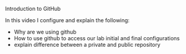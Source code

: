 
Introduction to GitHub

In this video I configure and explain the following:

- Why are we using github
- How to use github to access our lab initial and final configurations
- explain difference between a private and public repository

